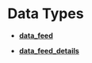 # Data Types

- **[data_feed](../data_types/r_feed.md)**  
 
- **[data_feed_details](../data_types/r_feed_details.md)**  
 

